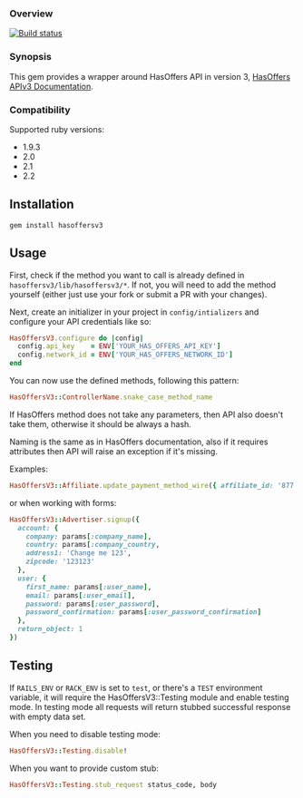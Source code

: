 ### Overview 

[![Build status](https://api.travis-ci.org/applift/hasoffersv3.png?branch=master)](http://travis-ci.org/HitFox/hasoffersv3)

### Synopsis

This gem provides a wrapper around HasOffers API in version 3, [HasOffers APIv3 Documentation](http://developers.hasoffers.com/#/brand).

### Compatibility

Supported ruby versions:

*   1.9.3
*   2.0
*   2.1
*   2.2

## Installation

    gem install hasoffersv3

## Usage

First, check if the method you want to call is already defined in `hasoffersv3/lib/hasoffersv3/*`. If not, you will need to add the method yourself (either just use your fork or submit a PR with your changes).

Next, create an initializer in your project in `config/intializers` and configure your API credentials like so:

```ruby
HasOffersV3.configure do |config|
  config.api_key    = ENV['YOUR_HAS_OFFERS_API_KEY']
  config.network_id = ENV['YOUR_HAS_OFFERS_NETWORK_ID']
end
```

You can now use the defined methods, following this pattern:


```ruby
HasOffersV3::ControllerName.snake_case_method_name
```

If HasOffers method does not take any parameters, then API also doesn't take them, otherwise it should be always a hash.

Naming is the same as in HasOffers documentation, also if it requires attributes then API will raise an exception if it's missing.

Examples:

```ruby
HasOffersV3::Affiliate.update_payment_method_wire({ affiliate_id: '877', data: {} })
```

  or when working with forms:

```ruby
HasOffersV3::Advertiser.signup({
  account: {
    company: params[:company_name],
    country: params[:company_country,
    address1: 'Change me 123',
    zipcode: '123123'
  },
  user: {
    first_name: params[:user_name],
    email: params[:user_email],
    password: params[:user_password],
    password_confirmation: params[:user_password_confirmation]
  },
  return_object: 1
})
```

## Testing

If `RAILS_ENV` or `RACK_ENV` is set to `test`, or there's a `TEST`
environment variable, it will require the HasOffersV3::Testing module
and enable testing mode. In testing mode all requests will return
stubbed successful response with empty data set.

When you need to disable testing mode:

```ruby
HasOffersV3::Testing.disable!
```

When you want to provide custom stub:

```ruby
HasOffersV3::Testing.stub_request status_code, body
```